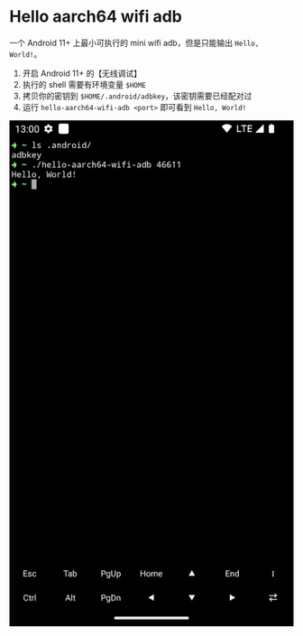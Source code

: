# Hello aarch64 wifi adb

一个 Android 11+ 上最小可执行的 mini wifi adb，但是只能输出 `Hello, World!`。

1. 开启 Android 11+ 的【无线调试】
2. 执行的 shell 需要有环境变量 `$HOME`
3. 拷贝你的密钥到 `$HOME/.android/adbkey`，该密钥需要已经配对过
4. 运行 `hello-aarch64-wifi-adb <port>` 即可看到 `Hello, World!`

![](preview.png)